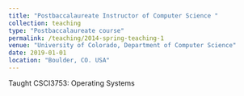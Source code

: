 ```yaml
---
title: "Postbaccalaureate Instructor of Computer Science "
collection: teaching
type: "Postbaccalaureate course"
permalink: /teaching/2014-spring-teaching-1
venue: "University of Colorado, Department of Computer Science"
date: 2019-01-01
location: "Boulder, CO. USA"
---
```


Taught CSCI3753: Operating Systems
